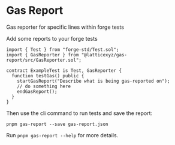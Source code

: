 # Gas Report

Gas reporter for specific lines within forge tests

Add some reports to your forge tests

```solidity
import { Test } from "forge-std/Test.sol";
import { GasReporter } from "@latticexyz/gas-report/src/GasReporter.sol";

contract ExampleTest is Test, GasReporter {
  function testGas() public {
    startGasReport("Describe what is being gas-reported on");
    // do something here
    endGasReport();
  }
}
```

Then use the cli command to run tests and save the report:

```console
pnpm gas-report --save gas-report.json
```

Run `pnpm gas-report --help` for more details.

